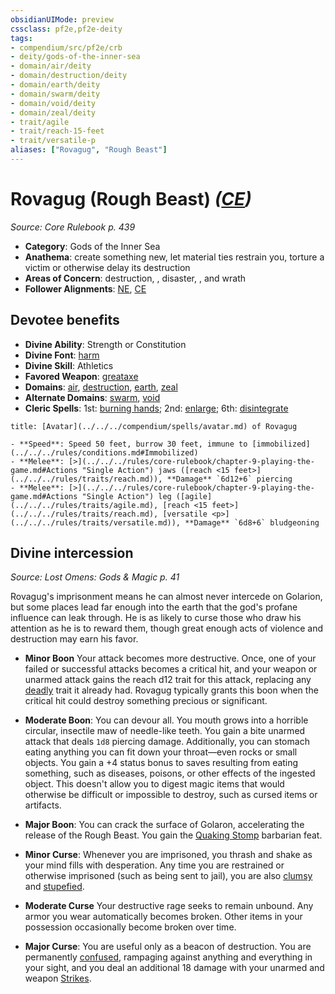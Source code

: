 ```yaml
---
obsidianUIMode: preview
cssclass: pf2e,pf2e-deity
tags:
- compendium/src/pf2e/crb
- deity/gods-of-the-inner-sea
- domain/air/deity
- domain/destruction/deity
- domain/earth/deity
- domain/swarm/deity
- domain/void/deity
- domain/zeal/deity
- trait/agile
- trait/reach-15-feet
- trait/versatile-p
aliases: ["Rovagug", "Rough Beast"]
---
```

# Rovagug (Rough Beast) *([CE](../../../rules/traits/chaotic-evil-b1.md))*  
*Source: Core Rulebook p. 439*  

- **Category**: Gods of the Inner Sea
- **Anathema**: create something new, let material ties restrain you, torture a victim or otherwise delay its destruction
- **Areas of Concern**: destruction, , disaster, , and wrath
- **Follower Alignments**: [NE](../../../rules/traits/neutral-evil-b1.md), [CE](../../../rules/traits/chaotic-evil-b1.md)

## Devotee benefits

- **Divine Ability**: Strength or Constitution
- **Divine Font**: [harm](../../spells/harm.md)
- **Divine Skill**: Athletics
- **Favored Weapon**: [greataxe](../../equipment/items/greataxe.md)
- **Domains**: [air](../domains.md#Air), [destruction](../domains.md#Destruction), [earth](../domains.md#Earth), [zeal](../domains.md#Zeal)
- **Alternate Domains**: [swarm](../domains.md#Swarm), [void](../domains.md#Void)
- **Cleric Spells**: 1st: [burning hands](../../spells/burning-hands.md); 2nd: [enlarge](../../spells/enlarge.md); 6th: [disintegrate](../../spells/disintegrate.md)

```ad-embed-avatar
title: [Avatar](../../../compendium/spells/avatar.md) of Rovagug

- **Speed**: Speed 50 feet, burrow 30 feet, immune to [immobilized](../../../rules/conditions.md#Immobilized)
- **Melee**: [>](../../../rules/core-rulebook/chapter-9-playing-the-game.md#Actions "Single Action") jaws ([reach <15 feet>](../../../rules/traits/reach.md)), **Damage** `6d12+6` piercing
- **Melee**: [>](../../../rules/core-rulebook/chapter-9-playing-the-game.md#Actions "Single Action") leg ([agile](../../../rules/traits/agile.md), [reach <15 feet>](../../../rules/traits/reach.md), [versatile <p>](../../../rules/traits/versatile.md)), **Damage** `6d8+6` bludgeoning
```

## Divine intercession
*Source: Lost Omens: Gods & Magic p. 41*

Rovagug's imprisonment means he can almost never intercede on Golarion, but some places lead far enough into the earth that the god's profane influence can leak through. He is as likely to curse those who draw his attention as he is to reward them, though great enough acts of violence and destruction may earn his favor.

- **Minor Boon** Your attack becomes more destructive. Once, one of your failed or successful attacks becomes a critical hit, and your weapon or unarmed attack gains the reach d12 trait for this attack, replacing any [deadly](../../../rules/traits/deadly.md) trait it already had. Rovagug typically grants this boon when the critical hit could destroy something precious or significant.
- **Moderate Boon**: You can devour all. You mouth grows into a horrible circular, insectile maw of needle-like teeth. You gain a bite unarmed attack that deals `1d8` piercing damage. Additionally, you can stomach eating anything you can fit down your throat—even rocks or small objects. You gain a +4 status bonus to saves resulting from eating something, such as diseases, poisons, or other effects of the ingested object. This doesn't allow you to digest magic items that would otherwise be difficult or impossible to destroy, such as cursed items or artifacts.
- **Major Boon**: You can crack the surface of Golaron, accelerating the release of the Rough Beast. You gain the [Quaking Stomp](../../feats/quaking-stomp.md) barbarian feat.

- **Minor Curse**: Whenever you are imprisoned, you thrash and shake as your mind fills with desperation. Any time you are restrained or otherwise imprisoned (such as being sent to jail), you are also [clumsy](../../../rules/conditions.md#Clumsy) and [stupefied](../../../rules/conditions.md#Stupefied).
- **Moderate Curse** Your destructive rage seeks to remain unbound. Any armor you wear automatically becomes broken. Other items in your possession occasionally become broken over time.
- **Major Curse**: You are useful only as a beacon of destruction. You are permanently [confused](../../../rules/conditions.md#Confused), rampaging against anything and everything in your sight, and you deal an additional 18 damage with your unarmed and weapon [Strikes](../../../rules/actions/strike.md).
